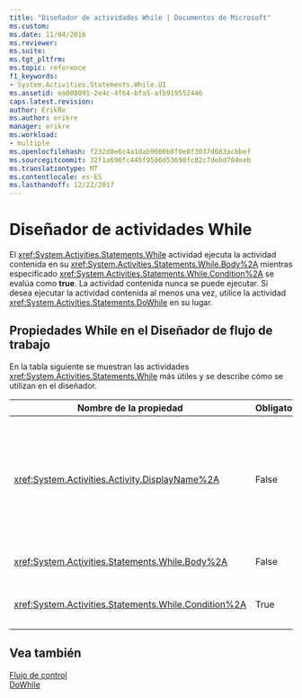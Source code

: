 ```yaml
---
title: "Diseñador de actividades While | Documentos de Microsoft"
ms.custom: 
ms.date: 11/04/2016
ms.reviewer: 
ms.suite: 
ms.tgt_pltfrm: 
ms.topic: reference
f1_keywords:
- System.Activities.Statements.While.UI
ms.assetid: ea008091-2e4c-4f64-bfa5-afb919552446
caps.latest.revision: 
author: ErikRe
ms.author: erikre
manager: erikre
ms.workload:
- multiple
ms.openlocfilehash: f232d8e6c4a1dab9000b8f0e0f3037d083acbbef
ms.sourcegitcommit: 32f1a690fc445f9586d53698fc82c7debd784eeb
ms.translationtype: MT
ms.contentlocale: es-ES
ms.lasthandoff: 12/22/2017
---
```

# <a name="while-activity-designer"></a>Diseñador de actividades While
El <xref:System.Activities.Statements.While> actividad ejecuta la actividad contenida en su <xref:System.Activities.Statements.While.Body%2A> mientras especificado <xref:System.Activities.Statements.While.Condition%2A> se evalúa como **true**. La actividad contenida nunca se puede ejecutar. Si desea ejecutar la actividad contenida al menos una vez, utilice la actividad <xref:System.Activities.Statements.DoWhile> en su lugar.  
  
## <a name="while-properties-in-workflow-designer"></a>Propiedades While en el Diseñador de flujo de trabajo  
 En la tabla siguiente se muestran las actividades <xref:System.Activities.Statements.While> más útiles y se describe cómo se utilizan en el diseñador.  
  
|Nombre de la propiedad|Obligatorio|Uso|  
|-------------------|--------------|-----------|  
|<xref:System.Activities.Activity.DisplayName%2A>|False|Especifica el nombre descriptivo del diseñador de actividades <xref:System.Activities.Statements.While> en el encabezado. El valor predeterminado es While. El valor se puede editar en el **propiedades** ventana o directamente en el encabezado del Diseñador de actividad.<br /><br /> Aunque el valor de la propiedad <xref:System.Activities.Activity.DisplayName%2A> no sea obligatorio, el procedimiento recomendado es usar uno.|  
|<xref:System.Activities.Statements.While.Body%2A>|False|Contiene la actividad que se va a ejecutar mientras la <xref:System.Activities.Statements.While.Condition%2A> se evalúa como **true**.|  
|<xref:System.Activities.Statements.While.Condition%2A>|True|Contiene la expresión de [!INCLUDE[vbprvb](../code-quality/includes/vbprvb_md.md)] que se evalúa para determinar si se va a ejecutar la actividad en la propiedad <xref:System.Activities.Statements.While.Body%2A>.|  
  
## <a name="see-also"></a>Vea también  
 [Flujo de control](../workflow-designer/control-flow-activity-designers.md)   
 [DoWhile](../workflow-designer/dowhile-activity-designer.md)